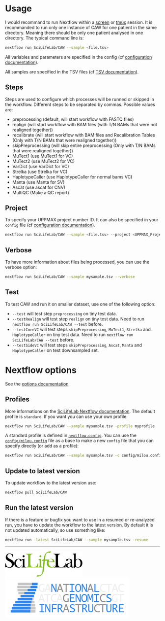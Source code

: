 # Usage

I would recommand to run Nextflow within a [screen](https://www.gnu.org/software/screen/) or [tmux](https://tmux.github.io/) session. It is recommanded to run only one instance of CAW for one patient in the same directory. Meaning there should be only one patient analysed in one directory. The typical command line is:

```bash
nextflow run SciLifeLab/CAW --sample <file.tsv>
```

All variables and parameters are specified in the config (cf [configuration documentation](#profiles)).

All samples are specified in the TSV files (cf [TSV documentation](TSV.md)).

## Steps

Steps are used to configure which processes will be runned or skipped in the workflow. Different steps to be separated by commas. Possible values are:

- preprocessing (default, will start workflow with FASTQ files)
- realign (will start workflow with BAM files (with T/N BAMs that were not realigned together))
- recalibrate (will start workflow with BAM files and Recalibration Tables (Only with T/N BAMs that were realigned together))
- skipPreprocessing (will skip entire preprocessing (Only with T/N BAMs that were realigned together))
- MuTect1 (use MuTect1 for VC)
- MuTect2 (use MuTect2 for VC)
- VarDict (use VarDict for VC)
- Strelka (use Strelka for VC)
- HaplotypeCaller (use HaplotypeCaller for normal bams VC)
- Manta (use Manta for SV)
- Ascat (use ascat for CNV)
- MultiQC (Make a QC report)

## Project

To specify your UPPMAX project number ID. It can also be specified in your `config` file (cf [configuration documentation](#profiles)).

```bash
nextflow run SciLifeLab/CAW --sample <file.tsv> --project <UPPMAX_Project>
```

## Verbose

To have more information about files being processed, you can use the verbose option:

```bash
nextflow run SciLifeLab/CAW --sample mysample.tsv --verbose
```

## Test

To test CAW and run it on smaller dataset, use one of the following option:

- `--test` will test step `preprocessing` on tiny test data.
- `--testRealign` will test step `realign` on tiny test data. Need to run `nextflow run SciLifeLab/CAW --test` before.
- `--testCoreVC` will test steps `skipPreprocessing`, `MuTect1`, `Strelka` and `HaplotypeCaller` on tiny test data. Need to run `nextflow run SciLifeLab/CAW --test` before.
- `--testSideVC` will test steps `skipPreprocessing`, `Ascat`, `Manta` and `HaplotypeCaller` on test downsampled set.

# Nextflow options

See the [options documentation](https://github.com/SciLifeLab/NGI-NextflowDocs/blob/master/docs/OPTIONS.md)

## Profiles

More informations on the [SciLifeLab Nextflow documentation](https://github.com/SciLifeLab/NGI-NextflowDocs/blob/master/docs/INSTALL.md). The default profile is `standard`. If you want you can use your own profile:

```bash
nextflow run SciLifeLab/CAW --sample mysample.tsv -profile myprofile
```

A standard profile is defined in [`nextflow.config`](../nextflow.config). You can use the [`config/milou.config`](../config/milou.config) file as a base to make a new `config` file that you can specify directly (or add as a profile):

```bash
nextflow run SciLifeLab/CAW --sample mysample.tsv -c config/milou.config
```

## Update to latest version

To update workflow to the latest version use:

```bash
nextflow pull SciLifeLab/CAW
```

## Run the latest version

If there is a feature or bugfix you want to use in a resumed or re-analyzed run, you have to update the workflow to the latest version. By default it is not updated automatically, so use something like:

```bash
nextflow run -latest SciLifeLab/CAW --sample mysample.tsv -resume
```

---
[![](images/SciLifeLab_logo.png "SciLifeLab")][scilifelab-link] [![](images/NGI-final-small.png "NGI")][ngi-link]

[ngi-link]: https://ngisweden.scilifelab.se/
[scilifelab-link]: http://www.scilifelab.se/
